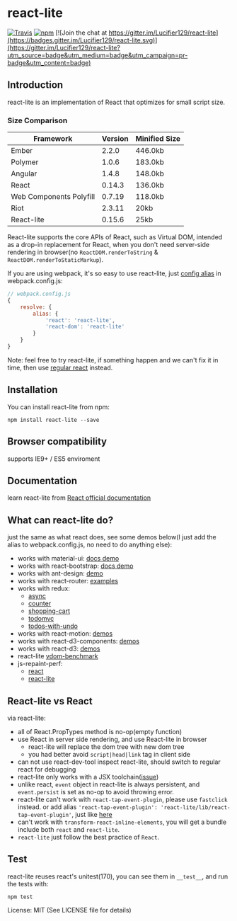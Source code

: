 # react-lite

[![Travis](https://travis-ci.org/Lucifier129/react-lite.svg?branch=master)](https://travis-ci.org/Lucifier129/react-lite)
[![npm](https://img.shields.io/npm/v/react-lite.svg)](https://www.npmjs.com/package/react-lite)
[![Join the chat at https://gitter.im/Lucifier129/react-lite](https://badges.gitter.im/Lucifier129/react-lite.svg)](https://gitter.im/Lucifier129/react-lite?utm_source=badge&utm_medium=badge&utm_campaign=pr-badge&utm_content=badge)

## Introduction
react-lite is an implementation of React that optimizes for small script size.
### Size Comparison

| Framework              | Version    | Minified Size |
|------------------------|------------|---------------|
| Ember                  | 2.2.0      | 446.0kb       |
| Polymer                | 1.0.6      | 183.0kb       |
| Angular                | 1.4.8      | 148.0kb       |
| React                  | 0.14.3     | 136.0kb       |
| Web Components Polyfill| 0.7.19     | 118.0kb       |
| Riot                   | 2.3.11     | 20kb          |
| React-lite             | 0.15.6     | 25kb          |

React-lite supports the core APIs of React, such as Virtual DOM, intended as a drop-in
replacement for React, when you don't need server-side rendering in browser(no `ReactDOM.renderToString` & `ReactDOM.renderToStaticMarkup`).

If you are using webpack, it's so easy to use react-lite, just [config alias](http://webpack.github.io/docs/configuration.html#resolve-alias) in webpack.config.js:

```javascript
// webpack.config.js
{
    resolve: {
        alias: {
            'react': 'react-lite',
            'react-dom': 'react-lite'
        }
    }
}
```

Note: feel free to try react-lite, if something happen and we can't fix it in time, then use [regular react](https://github.com/facebook/react) instead.
## Installation

You can install react-lite from npm:

```shell
npm install react-lite --save
```

## Browser compatibility

supports IE9+ / ES5 enviroment

## Documentation

learn react-lite from [React official documentation](http://facebook.github.io/react/)

## What can react-lite do?

just the same as what react does, see some demos below(I just add the alias to webpack.config.js, no need to do anything else):

- works with material-ui: [docs demo](https://lucifier129.github.io/material-ui/build)
- works with react-bootstrap: [docs demo](http://react-lite-with-bootstrap.herokuapp.com/)
- works with ant-design: [demo](http://lucifier129.github.io/ant-design/)
- works with react-router: [examples](http://react-lite-with-react-router.coding.io/)
- works with redux:
	* [async](http://lucifier129.github.io/redux-with-react-lite/async/index.html)
	* [counter](http://lucifier129.github.io/redux-with-react-lite/counter/index.html)
	* [shopping-cart](http://lucifier129.github.io/redux-with-react-lite/shopping-cart/index.html)
	* [todomvc](http://lucifier129.github.io/redux-with-react-lite/todomvc/index.html)
	* [todos-with-undo](http://lucifier129.github.io/redux-with-react-lite/todos-with-undo/index.html)
- works with react-motion: [demos](http://lucifier129.github.io/react-motion-with-react-lite/index.html)
- works with react-d3-components: [demos](http://lucifier129.github.io/react-d3-components-demos/)
- works with react-d3: [demos](http://lucifier129.github.io/react-d3-demos/)
- react-lite [vdom-benchmark](http://vdom-benchmark.github.io/vdom-benchmark/)
- js-repaint-perf:
	* [react](http://lucifier129.github.io/react-lite-repaint-perf/react/index.html)
	* [react-lite](http://lucifier129.github.io/react-lite-repaint-perf/react/lite.html)

## React-lite vs React

via react-lite:
- all of React.PropTypes method is no-op(empty function)
- use React in server side rendering, and use React-lite in browser
	* react-lite will replace the dom tree with new dom tree
	* you had better avoid `script|head|link` tag in client side
- can not use react-dev-tool inspect react-lite, should switch to regular react for debugging
- react-lite only works with a JSX toolchain([issue](https://github.com/Lucifier129/react-lite/issues/51))
- unlike react, `event` object in react-lite is always persistent, and `event.persist` is set as no-op to avoid throwing error.
- react-lite can't work with `react-tap-event-plugin`, please use `fastclick` instead. or add alias `'react-tap-event-plugin': 'react-lite/lib/react-tap-event-plugin'`, just like [here](https://github.com/Lucifier129/material-ui/blob/master/docs/webpack-production.config.js#L21)
- can't work with `transform-react-inline-elements`, you will get a bundle include both `react` and `react-lite`.
- `react-lite` just follow the best practice of `React`.

## Test
react-lite reuses react's unitest(170), you can see them in `__test__`, and run the tests with:

```shell
npm test
```

License: MIT (See LICENSE file for details)
